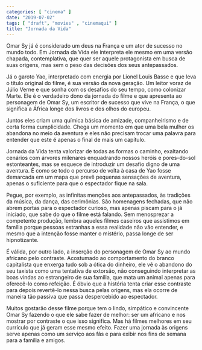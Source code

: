 ```yaml
---
categories: [ "cinema" ]
date: "2019-07-02"
tags: [ "draft", "movies" , "cinemaqui" ]
title: "Jornada da Vida"
---
```

Omar Sy já é considerado um deus na França e um ator de sucesso no
mundo todo. Em Jornada da Vida ele interpreta ele mesmo em uma versão
chapada, contemplativa, que quer ser aquele protagonista em busca de
suas origens, mas sem o peso das decisões dos seus antepassados.

Já o garoto Yao, interpretado com energia por Lionel Louis Basse e que
leva o título original do filme, é sua versão da nova geração. Um
leitor voraz de Júlio Verne e que sonha com os desafios do seu tempo,
como colonizar Marte. Ele é o verdadeiro dono da jornada do filme e
que apresenta ao personagem de Omar Sy, um escritor de sucesso que vive
na França, o que significa a África longe dos livros e dos olhos do
europeu.

Juntos eles criam uma química básica de amizade, companheirismo e de
certa forma cumplicidade. Chega um momento em que uma bela mulher os
abandona no meio da aventura e eles não precisam trocar uma palavra
para entender que este é apenas o final de mais um capítulo.

Jornada da Vida tenta valorizar de todas as formas o caminho, exaltando
cenários com árvores milenares enquadrando nossos heróis e pores-do-sol
estonteantes, mas se esquece de introduzir um desafio digno de uma
aventura. É como se todo o percurso de volta à casa de Yao fosse
demarcada em um mapa que prevê pequenas sensações de aventura, apenas
o suficiente para que o espectador fique na sala.

Pegue, por exemplo, as infinitas menções aos antepassados, às
tradições da música, da dança, das cerimônias. São homenagens
fechadas, que não abrem portas para o espectador curioso, mas apenas
piscam para o já iniciado, que sabe do que o filme está falando. Sem
menosprezar a competente produção, lembra aqueles filmes caseiros
que assistimos em família porque pessoas estranhas a essa realidade
não vão entender, e mesmo que a intenção fosse manter o mistério,
passa longe de ser hipnotizante.

É válida, por outro lado, a inserção do personagem de Omar Sy ao mundo
africano pelo contraste. Acostumado ao comportamento do branco capitalista
que enxerga tudo sob a ótica do dinheiro, ele vê o abandono do seu
taxista como uma tentativa de extorsão, não conseguindo interpretar
as boas vindas ao estrangeiro de sua família, que mata um animal apenas
para oferecê-lo como refeição. É óbvio que a história tenta criar
esse contraste para depois revertê-lo nessa busca pelas origens, mas
ela ocorre de maneira tão passiva que passa despercebido ao espectador.

Muitos gostarão desse filme porque tem o lindo, simpático e convincente
Omar Sy fazendo o que ele sabe fazer de melhor: ser um africano e nos
mostrar por contraste o que isso significa. Mas há filmes melhores em
seu currículo que já geram esse mesmo efeito. Fazer uma jornada às
origens serve apenas como um serviço aos fãs e para exibir nos fins
de semana para a família e amigos.
